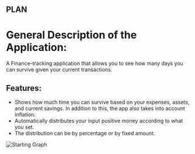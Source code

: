## PLAN
# General Description of the Application:
A Finance-tracking application that allows you to see how many days you can survive given your current transactions.
## Features:
* Shows how much time you can survive based on your expenses, assets, and current savings. In addition to this, the app also takes into account inflation.
* Automatically distributes your input positive money according to what you set.
* The distribution can be by percentage or by fixed amount.

![Starting Graph](https://user-images.githubusercontent.com/56058545/144736910-69576765-b3e8-432b-b2a3-3deaa948eb79.png)
